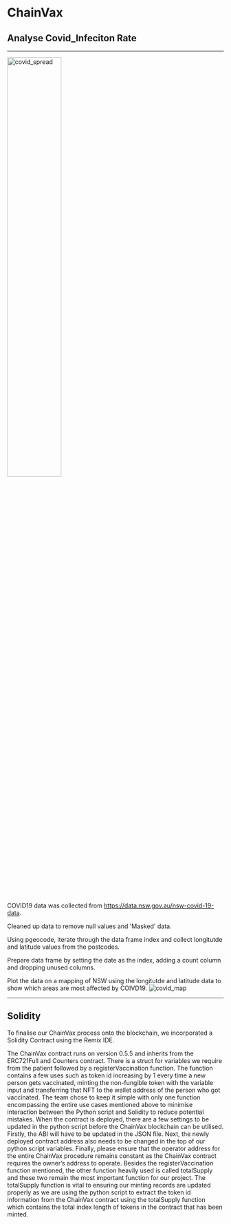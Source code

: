 # ChainVax


## Analyse Covid_Infeciton Rate ##

---

<img src="./readme_images/covid_spread5x.gif" alt="covid_spread" width="50%"/>

COVID19 data was collected from https://data.nsw.gov.au/nsw-covid-19-data.

Cleaned up data to remove null values and 'Masked' data.

Using pgeocode, iterate through the data frame index and collect longitutde and latitude values from the postcodes.

Prepare data frame by setting the date as the index, adding a count column and dropping unused columns.

Plot the data on a mapping of NSW using the longitutde and latitude data to show which areas are most affected by COIVD19.
![covid_map](./readme_images/covid_map_interact.gif)

---

## Solidity ##

To finalise our ChainVax process onto the blockchain, we incorporated a Solidity Contract using the Remix IDE.

The ChainVax contract runs on version 0.5.5 and inherits from the ERC721Full and Counters contract. 
There is a struct for variables we require from the patient followed by a registerVaccination function. 
The function contains a few uses such as token id increasing by 1 every time a new person gets vaccinated, minting the non-fungible token with the variable input and transferring that NFT to the wallet address of the person who got vaccinated.
The team chose to keep it simple with only one function encompassing the entire use cases mentioned above to minimise interaction between the Python script and Solidity to reduce potential mistakes. 
When the contract is deployed, there are a few settings to be updated in the python script before the ChainVax blockchain can be utilised. 
Firstly, the ABI will have to be updated in the JSON file. 
Next, the newly deployed contract address also needs to be changed in the top of our python script variables. 
Finally, please ensure that the operator address for the entire ChainVax procedure remains constant as the ChainVax contract requires the owner’s address to operate.
Besides the registerVaccination function mentioned, the other function heavily used is called totalSupply and these two remain the most important function for our project. 
The totalSupply function is vital to ensuring our minting records are updated properly as we are using the python script to extract the token id information from the ChainVax contract using the totalSupply function which contains the total index length of tokens in the contract that has been minted.